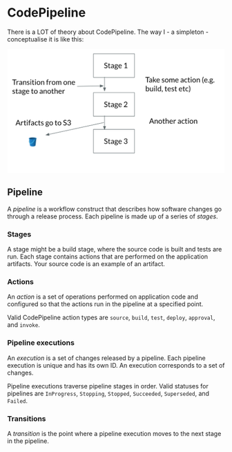 # CodePipeline

There is a LOT of theory about CodePipeline. The way I - a simpleton - conceptualise it is like this:

![Pipeline consists of stages.](<../../.gitbook/assets/image (261).png>)

## Pipeline <a href="#concepts-pipelines" id="concepts-pipelines"></a>

A _pipeline_ is a workflow construct that describes how software changes go through a release process. Each pipeline is made up of a series of _stages_.

### **Stages**

A stage might be a build stage, where the source code is built and tests are run. Each stage contains actions that are performed on the application artifacts. Your source code is an example of an artifact.&#x20;

### **Actions**

An _action_ is a set of operations performed on application code and configured so that the actions run in the pipeline at a specified point.&#x20;

Valid CodePipeline action types are `source`, `build`, `test`, `deploy`, `approval`, and `invoke`.&#x20;

### Pipeline executions <a href="#concepts-executions" id="concepts-executions"></a>

An _execution_ is a set of changes released by a pipeline. Each pipeline execution is unique and has its own ID. An execution corresponds to a set of changes.

Pipeline executions traverse pipeline stages in order. Valid statuses for pipelines are `InProgress`, `Stopping`, `Stopped`, `Succeeded`, `Superseded`, and `Failed`.

### Transitions <a href="#concepts-transitions" id="concepts-transitions"></a>

A _transition_ is the point where a pipeline execution moves to the next stage in the pipeline.

